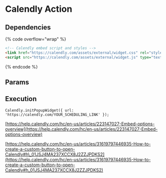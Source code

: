 # Calendly Action





## Dependencies

{% code overflow="wrap" %}
```html
<!-- Calendly embed script and styles -->
<link href="https://calendly.com/assets/external/widget.css" rel="stylesheet">
<script src="https://calendly.com/assets/external/widget.js" type="text/javascript"></script>
```
{% endcode %}

## Params&#x20;



## Execution&#x20;

```
Calendly.initPopupWidget({ url: 'https://calendly.com/YOUR_SCHEDULING_LINK' });
```







[https://help.calendly.com/hc/en-us/articles/223147027-Embed-options-overview](https://help.calendly.com/hc/en-us/articles/223147027-Embed-options-overview)

[https://help.calendly.com/hc/en-us/articles/31619797446935-How-to-create-a-custom-button-to-open-Calendly#h\_01JSJ4MA237XCCX8J2ZZJPDKS2](https://help.calendly.com/hc/en-us/articles/31619797446935-How-to-create-a-custom-button-to-open-Calendly#h_01JSJ4MA237XCCX8J2ZZJPDKS2)

